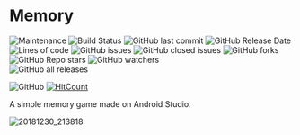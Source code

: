 # Memory

  ![Maintenance](https://img.shields.io/badge/Maintained%3F-No-red.svg)  ![Build Status](https://travis-ci.org/joemccann/dillinger.svg?branch=master)
 ![GitHub last commit](https://img.shields.io/github/last-commit/rawkush/memory?style=plastic)
 ![GitHub Release Date](https://img.shields.io/github/release-date/rawkush/memory?style=plastic) ![Lines of code](https://img.shields.io/tokei/lines/github/rawkush/memory?style=plastic)
   ![GitHub issues](https://img.shields.io/github/issues/rawkush/memory?style=plastic) ![GitHub closed issues](https://img.shields.io/github/issues-closed/rawkush/memory?style=plastic)    ![GitHub forks](https://img.shields.io/github/forks/rawkush/memory?style=social)
   ![GitHub Repo stars](https://img.shields.io/github/stars/rawkush/memory?style=social)
   ![GitHub watchers](https://img.shields.io/github/watchers/rawkush/memory?style=social) <br /> ![GitHub all releases](https://img.shields.io/github/downloads/rawkush/memory/total?style=plastic) <br />

   ![GitHub](https://img.shields.io/github/license/rawkush/memory?style=plastic)
   [![HitCount](http://hits.dwyl.com/rawkush/memory.svg)](http://hits.dwyl.com/rawkush/memory)
   
A simple memory game made on Android Studio.

![20181230_213818](https://user-images.githubusercontent.com/25636146/50549019-eb515f00-0c7b-11e9-9a35-13e86c5d419a.gif)
